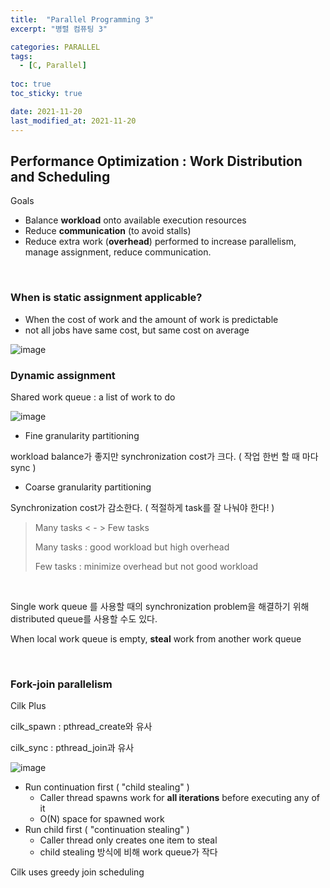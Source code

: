 ```yaml
---
title:  "Parallel Programming 3"
excerpt: "병렬 컴퓨팅 3"

categories: PARALLEL
tags:
  - [C, Parallel]
 
toc: true 
toc_sticky: true

date: 2021-11-20
last_modified_at: 2021-11-20
---
```


## Performance Optimization : Work Distribution and Scheduling

Goals

- Balance **workload** onto available execution resources
- Reduce **communication** (to avoid stalls)
- Reduce extra work (**overhead**) performed to increase parallelism, manage assignment, reduce communication.

&nbsp;

### When is static assignment applicable?

- When the cost of work and the amount of work is predictable
- not all jobs have same cost, but same cost on average

![image](https://user-images.githubusercontent.com/65602371/149153029-fcd1cbfc-74aa-47eb-8097-e488333bc38b.png)

### Dynamic assignment

Shared work queue : a list of work to do

![image](https://user-images.githubusercontent.com/65602371/149153100-44a52f50-9a37-4fa5-8d57-4df39eea0b1a.png)



- Fine granularity partitioning

workload balance가 좋지만 synchronization cost가 크다. ( 작업 한번 할 때 마다 sync )

- Coarse granularity partitioning

Synchronization cost가 감소한다. ( 적절하게 task를 잘 나눠야 한다! )

> Many tasks < - > Few tasks
>
> Many tasks : good workload but high overhead
>
> Few tasks : minimize overhead but not good workload

&nbsp;

Single work queue 를 사용할 때의 synchronization problem을 해결하기 위해 distributed queue를 사용할 수도 있다. 

When local work queue is empty, **steal** work from another work queue

&nbsp;

### Fork-join parallelism

Cilk Plus

cilk_spawn : pthread_create와 유사

cilk_sync : pthread_join과 유사

![image](https://user-images.githubusercontent.com/65602371/149153164-ad79662e-8f03-43e3-b4ac-3509c3b27cdf.png)

- Run continuation first ( "child stealing" )
  - Caller thread spawns work for **all iterations** before executing any of it
  - O(N) space for spawned work
- Run child first ( "continuation stealing" )
  - Caller thread only creates one item to steal
  - child stealing 방식에 비해 work queue가 작다

Cilk uses greedy join scheduling